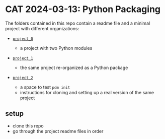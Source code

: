 # CAT 2024-03-13: Python Packaging 

The folders contained in this repo contain a readme file and a minimal project with different
organizations:

- [`project_0`](https://github.com/bjhardcastle/cat_packaging/tree/main/project_0)
    - a project with two Python modules

- [`project_1`](https://github.com/bjhardcastle/cat_packaging/tree/main/project_1)
    -  the same project re-organized as a Python package

- [`project_2`](https://github.com/bjhardcastle/cat_packaging/tree/main/project_2) 
    - a space to test `pdm init`
    - instructions for cloning and setting up a real version of the same project

## setup
- clone this repo
- go through the project readme files in order